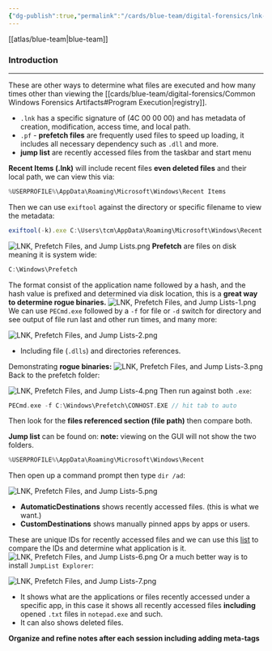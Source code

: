 ```yaml
---
{"dg-publish":true,"permalink":"/cards/blue-team/digital-forensics/lnk-prefetch-files-and-jump-lists/"}
---
```


[[atlas/blue-team\|blue-team]]
### Introduction
---
These are other ways to determine what files are executed and how many times other than viewing the [[cards/blue-team/digital-forensics/Common Windows Forensics Artifacts#Program Execution\|registry]].

- `.lnk` has a specific signature of (4C 00 00 00) and has metadata of creation, modification, access time, and local path.
-  `.pf` - **prefetch files** are frequently used files to speed up loading, it includes all necessary dependency such as `.dll` and more.
- **jump list** are recently accessed files from the taskbar and start menu

**Recent Items (.lnk)** will include recent files **even deleted files** and their local path, we can view this via:

```C
%USERPROFILE%\AppData\Roaming\Microsoft\Windows\Recent Items
```

Then we can use `exiftool` against the directory or specific filename to view the metadata:

```Javascript
exiftool(-k).exe C:\Users\tcm\AppData\Roaming\Microsoft\Windows\Recent Items\DeleteMe
```

![LNK, Prefetch Files, and Jump Lists.png](/img/user/cards/blue-team/digital-forensics/images/LNK,%20Prefetch%20Files,%20and%20Jump%20Lists.png)
**Prefetch** are files on disk meaning it is system wide:
```C
C:\Windows\Prefetch
```

The format consist of the application name followed by a hash, and the hash value is prefixed and determined via disk location, this is a **great way to determine rogue binaries.**
![LNK, Prefetch Files, and Jump Lists-1.png](/img/user/cards/blue-team/digital-forensics/images/LNK,%20Prefetch%20Files,%20and%20Jump%20Lists-1.png)
We can use `PECmd.exe` followed by a `-f` for file or `-d` switch for directory and see output of file run last and other run times, and many more:

![LNK, Prefetch Files, and Jump Lists-2.png](/img/user/cards/blue-team/digital-forensics/images/LNK,%20Prefetch%20Files,%20and%20Jump%20Lists-2.png)
- Including file (`.dlls`) and directories references.

Demonstrating **rogue binaries:**
![LNK, Prefetch Files, and Jump Lists-3.png](/img/user/cards/blue-team/digital-forensics/images/LNK,%20Prefetch%20Files,%20and%20Jump%20Lists-3.png)
Back to the prefetch folder:

![LNK, Prefetch Files, and Jump Lists-4.png](/img/user/cards/blue-team/digital-forensics/images/LNK,%20Prefetch%20Files,%20and%20Jump%20Lists-4.png)
Then run against both `.exe`:
```C
PECmd.exe -f C:\Windows\Prefetch\CONHOST.EXE // hit tab to auto
```

Then look for the **files referenced section (file path)** then compare both.

**Jump list** can be found on:
**note:** viewing on the GUI will not show the two folders.
```C
%USERPROFILE%\AppData\Roaming\Microsoft\Windows\Recent
```

Then open up a command prompt then type `dir /ad`:

![LNK, Prefetch Files, and Jump Lists-5.png](/img/user/cards/blue-team/digital-forensics/images/LNK,%20Prefetch%20Files,%20and%20Jump%20Lists-5.png)
- **AutomaticDestinations** shows recently accessed files. (this is what we want.)
- **CustomDestinations** shows manually pinned apps by apps or users.

These are unique IDs for recently accessed files and we can use this [list]([https://github.com/EricZimmerman/JumpList/blob/master/JumpList/Resources/AppIDs.txt](https://github.com/EricZimmerman/JumpList/blob/master/JumpList/Resources/AppIDs.txt)) to compare the IDs and determine what application is it.
![LNK, Prefetch Files, and Jump Lists-6.png](/img/user/cards/blue-team/digital-forensics/images/LNK,%20Prefetch%20Files,%20and%20Jump%20Lists-6.png)
Or a much better way is to install `JumpList Explorer`:

![LNK, Prefetch Files, and Jump Lists-7.png](/img/user/cards/blue-team/digital-forensics/images/LNK,%20Prefetch%20Files,%20and%20Jump%20Lists-7.png)
- It shows what are the applications or files recently accessed under a specific app, in this case it shows all recently accessed files **including** opened `.txt` files in `notepad.exe` and such.
- It can also shows deleted files.


**Organize and refine notes after each session including adding meta-tags**

